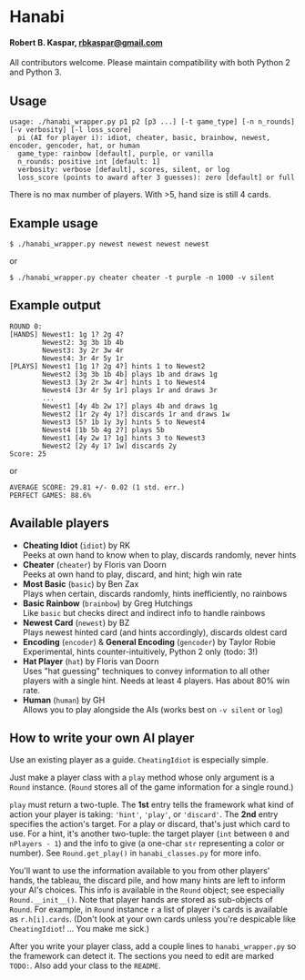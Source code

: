 # Hanabi
#### Robert B. Kaspar, rbkaspar@gmail.com

All contributors welcome.  Please maintain compatibility with both Python 2 and
Python 3.

## Usage
    usage: ./hanabi_wrapper.py p1 p2 [p3 ...] [-t game_type] [-n n_rounds] [-v verbosity] [-l loss_score]
      pi (AI for player i): idiot, cheater, basic, brainbow, newest, encoder, gencoder, hat, or human
      game_type: rainbow [default], purple, or vanilla
      n_rounds: positive int [default: 1]
      verbosity: verbose [default], scores, silent, or log
      loss_score (points to award after 3 guesses): zero [default] or full

There is no max number of players.  With >5, hand size is still 4 cards.

## Example usage
    $ ./hanabi_wrapper.py newest newest newest newest
or

    $ ./hanabi_wrapper.py cheater cheater -t purple -n 1000 -v silent

## Example output
    ROUND 0:
    [HANDS] Newest1: 1g 1? 2g 4?
            Newest2: 3g 3b 1b 4b
            Newest3: 3y 2r 3w 4r
            Newest4: 3r 4r 5y 1r
    [PLAYS] Newest1 [1g 1? 2g 4?] hints 1 to Newest2
            Newest2 [3g 3b 1b 4b] plays 1b and draws 1g
            Newest3 [3y 2r 3w 4r] hints 1 to Newest4
            Newest4 [3r 4r 5y 1r] plays 1r and draws 3r
            ...
            Newest1 [4y 4b 2w 1?] plays 4b and draws 1g
            Newest2 [1r 2y 4y 1?] discards 1r and draws 1w
            Newest3 [5? 1b 1y 3y] hints 5 to Newest4
            Newest4 [1b 5b 4g 2?] plays 5b
            Newest1 [4y 2w 1? 1g] hints 3 to Newest3
            Newest2 [2y 4y 1? 1w] discards 2y
    Score: 25
or

    AVERAGE SCORE: 29.81 +/- 0.02 (1 std. err.)
    PERFECT GAMES: 88.6%

## Available players
* **Cheating Idiot** (`idiot`) by RK<br>
  Peeks at own hand to know when to play, discards randomly, never hints
* **Cheater** (`cheater`) by Floris van Doorn<br>
  Peeks at own hand to play, discard, and hint; high win rate
* **Most Basic** (`basic`) by Ben Zax<br>
  Plays when certain, discards randomly, hints inefficiently, no rainbows
* **Basic Rainbow** (`brainbow`) by Greg Hutchings<br>
  Like `basic` but checks direct and indirect info to handle rainbows
* **Newest Card** (`newest`) by BZ<br>
  Plays newest hinted card (and hints accordingly), discards oldest card
* **Encoding** (`encoder`) & **General Encoding** (`gencoder`) by Taylor Robie<br>
  Experimental, hints counter-intuitively, Python 2 only (todo: 3!)
* **Hat Player** (`hat`) by Floris van Doorn<br>
  Uses "hat guessing" techniques to convey information to all other players with a single hint. Needs at least 4 players. Has about 80% win rate.
* **Human** (`human`) by GH<br>
  Allows you to play alongside the AIs (works best on `-v silent` or `log`)

## How to write your own AI player
Use an existing player as a guide.  `CheatingIdiot` is especially simple.

Just make a player class with a `play` method whose only argument is a `Round`
instance.  (`Round` stores all of the game information for a single round.)

`play` must return a two-tuple.  The **1st** entry tells the framework what
 kind of action your player is taking: `'hint'`, `'play'`, or `'discard'`.  The
**2nd** entry specifies the action's target.  For a play or discard, that's
 just which card to use.  For a hint, it's another two-tuple: the target player
(`int` between `0` and `nPlayers - 1`) and the info to give (a one-char `str`
representing a color or number).  See `Round.get_play()` in `hanabi_classes.py`
for more info.

You'll want to use the information available to you from other players' hands,
the tableau, the discard pile, and how many hints are left to inform your AI's
choices.  This info is available in the `Round` object; see especially
`Round.__init__()`.  Note that player hands are stored as sub-objects of
`Round`.  For example, in `Round` instance `r` a list of player i's cards is
available as `r.h[i].cards`.  (Don't look at your own cards unless you're
despicable like `CheatingIdiot`!  ... You make me sick.)

After you write your player class, add a couple lines to `hanabi_wrapper.py` so
the framework can detect it. The sections you need to edit are marked `TODO:`.
Also add your class to the `README`.
